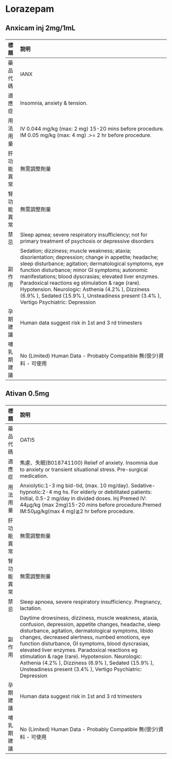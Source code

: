 # Lorazepam

## Anxicam inj 2mg/1mL

##### 

| 標題       | 說明                                                                                                                                                                                                                                                                                                                                                                                                                                                                              |
|:-----------|:----------------------------------------------------------------------------------------------------------------------------------------------------------------------------------------------------------------------------------------------------------------------------------------------------------------------------------------------------------------------------------------------------------------------------------------------------------------------------------|
| 藥品代碼   | IANX                                                                                                                                                                                                                                                                                                                                                                                                                                                                              |
| 適應症     | Insomnia, anxiety & tension.                                                                                                                                                                                                                                                                                                                                                                                                                                                      |
| 用法用量   | IV 0.044 mg/kg (max: 2 mg) 15-20 mins before procedure. IM 0.05 mg/kg (max: 4 mg) .>= 2 hr before procedure.                                                                                                                                                                                                                                                                                                                                                                      |
| 肝功能異常 | 無需調整劑量                                                                                                                                                                                                                                                                                                                                                                                                                                                                      |
| 腎功能異常 | 無需調整劑量                                                                                                                                                                                                                                                                                                                                                                                                                                                                      |
| 禁忌       | Sleep apnea; severe respiratory insufficiency; not for primary treatment of psychosis or depressive disorders                                                                                                                                                                                                                                                                                                                                                                     |
| 副作用     | Sedation; dizziness; muscle weakness; ataxia; disorientation; depression; change in appetite; headache; sleep disturbance; agitation; dermatological symptoms, eye function disturbance; minor GI symptoms; autonomic manifestations; blood dyscrasias; elevated liver enzymes. Paradoxical reactions eg stimulation & rage (rare). Hypotension. Neurologic: Asthenia (4.2% ), Dizziness (6.9% ), Sedated (15.9% ), Unsteadiness present (3.4% ), Vertigo Psychiatric: Depression |
| 孕期建議   | Human data suggest risk in 1st and 3 rd trimesters                                                                                                                                                                                                                                                                                                                                                                                                                                |
| 哺乳期建議 | No (Limited) Human Data - Probably Compatible 無(很少)資料 - 可使用                                                                                                                                                                                                                                                                                                                                                                                                               |

## Ativan 0.5mg

##### 

| 標題       | 說明                                                                                                                                                                                                                                                                                                                                                                                                                                                                                                       |
|:-----------|:-----------------------------------------------------------------------------------------------------------------------------------------------------------------------------------------------------------------------------------------------------------------------------------------------------------------------------------------------------------------------------------------------------------------------------------------------------------------------------------------------------------|
| 藥品代碼   | OATI5                                                                                                                                                                                                                                                                                                                                                                                                                                                                                                      |
| 適應症     | 焦慮、失眠(B018741100) Relief of anxiety. Insomnia due to anxiety or transient situational stress. Pre-surgical medication.                                                                                                                                                                                                                                                                                                                                                                                |
| 用法用量   | Anxiolytic:1-3 mg bid-tid, (max. 10 mg/day). Sedative-hypnotic:2-4 mg hs. For elderly or debilitated patients: Initial, 0.5-2 mg/day in divided doses. Inj Premed IV: 44μg/kg (max 2mg)15-20 mins before procedure.Premed IM:50μg/kg(max 4 mg)≧2 hr before procedure.                                                                                                                                                                                                                                      |
| 肝功能異常 | 無需調整劑量                                                                                                                                                                                                                                                                                                                                                                                                                                                                                               |
| 腎功能異常 | 無需調整劑量                                                                                                                                                                                                                                                                                                                                                                                                                                                                                               |
| 禁忌       | Sleep apnoea, severe respiratory insufficiency. Pregnancy, lactation.                                                                                                                                                                                                                                                                                                                                                                                                                                      |
| 副作用     | Daytime drowsiness, dizziness, muscle weakness, ataxia, confusion, depression, appetite changes, headache, sleep disturbance, agitation, dermatological symptoms, libido changes, decreased alertness, numbed emotions, eye function disturbance, GI symptoms, blood dyscrasias, elevated liver enzymes. Paradoxical reactions eg stimulation & rage (rare). Hypotension. Neurologic: Asthenia (4.2% ), Dizziness (6.9% ), Sedated (15.9% ), Unsteadiness present (3.4% ), Vertigo Psychiatric: Depression |
| 孕期建議   | Human data suggest risk in 1st and 3 rd trimesters                                                                                                                                                                                                                                                                                                                                                                                                                                                         |
| 哺乳期建議 | No (Limited) Human Data - Probably Compatible 無(很少)資料 - 可使用                                                                                                                                                                                                                                                                                                                                                                                                                                        |

